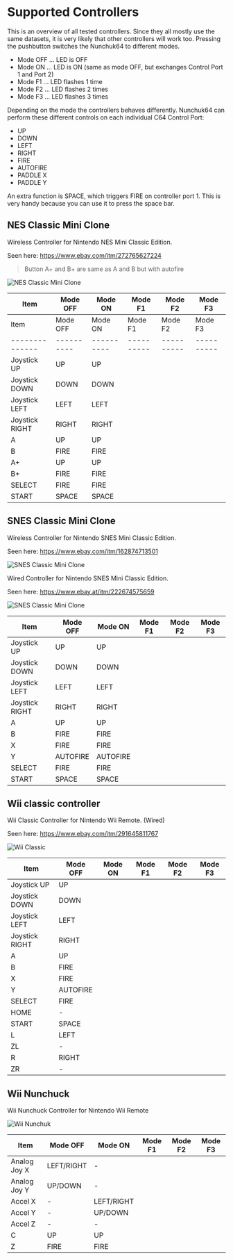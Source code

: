 # Supported Controllers

This is an overview of all tested controllers.
Since they all mostly use the same datasets, it is very likely that other controllers will work too.
Pressing the pushbutton switches the Nunchuk64 to different modes.
- Mode OFF ... LED is OFF
- Mode ON  ... LED is ON (same as mode OFF, but exchanges Control Port 1 and Port 2)
- Mode F1  ... LED flashes 1 time
- Mode F2  ... LED flashes 2 times
- Mode F3  ... LED flashes 3 times

Depending on the mode the controllers behaves differently.
Nunchuk64 can perform these different controls on each individual C64 Control Port:

- UP
- DOWN
- LEFT
- RIGHT
- FIRE
- AUTOFIRE
- PADDLE X
- PADDLE Y

An extra function is SPACE, which triggers FIRE on controller port 1.
This is very handy because you can use it to press the space bar.

## NES Classic Mini Clone
Wireless Controller for Nintendo NES Mini Classic Edition.

Seen here: https://www.ebay.com/itm/272765627224
> Button A+ and B+ are same as A and B but with autofire

![NES Classic Mini Clone](nes_classic_mini_clone.jpg)

| Item          |Mode OFF  |Mode ON   |Mode F1   |Mode F2   |Mode F3   |
| --------------|----------|----------|----------|----------|----------|
| Item          |Mode OFF  |Mode ON   |Mode F1   |Mode F2   |Mode F3   |
| --------------|----------|----------|----------|----------|----------|
| Joystick UP   |UP        |UP        |          |          |          |
| Joystick DOWN |DOWN      |DOWN      |          |          |          |
| Joystick LEFT |LEFT      |LEFT      |          |          |          |
| Joystick RIGHT|RIGHT     |RIGHT     |          |          |          |
| A             |UP        |UP        |          |          |          |
| B             |FIRE      |FIRE      |          |          |          |
| A+            |UP        |UP        |          |          |          |
| B+            |FIRE      |FIRE      |          |          |          |
| SELECT        |FIRE      |FIRE      |          |          |          |
| START         |SPACE     |SPACE     |          |          |          |


## SNES Classic Mini Clone
Wireless Controller for Nintendo SNES Mini Classic Edition.

Seen here: https://www.ebay.com/itm/162874713501

![SNES Classic Mini Clone](snes_classic_mini_clone.jpg)

Wired Controller for Nintendo SNES Mini Classic Edition.

Seen here: https://www.ebay.at/itm/222674575659

![SNES Classic Mini Clone](snes_classic_mini_clone_wired.jpg)

| Item          |Mode OFF  |Mode ON   |Mode F1   |Mode F2   |Mode F3   |
| --------------|----------|----------|----------|----------|----------|
| Joystick UP   |UP        |UP        |          |          |          |
| Joystick DOWN |DOWN      |DOWN      |          |          |          |
| Joystick LEFT |LEFT      |LEFT      |          |          |          |
| Joystick RIGHT|RIGHT     |RIGHT     |          |          |          |
| A             |UP        |UP        |          |          |          |
| B             |FIRE      |FIRE      |          |          |          |
| X             |FIRE      |FIRE      |          |          |          |
| Y             |AUTOFIRE  |AUTOFIRE  |          |          |          |
| SELECT        |FIRE      |FIRE      |          |          |          |
| START         |SPACE     |SPACE     |          |          |          |

## Wii classic controller
Wii Classic Controller for Nintendo Wii Remote. (Wired)

Seen here: https://www.ebay.com/itm/291645811767

![Wii Classic](wii_classic.jpg)

| Item          |Mode OFF  |Mode ON   |Mode F1   |Mode F2   |Mode F3   |
| --------------|----------|----------|----------|----------|----------|
| Joystick UP   |UP        |          |          |          |          |
| Joystick DOWN |DOWN      |          |          |          |          |
| Joystick LEFT |LEFT      |          |          |          |          |
| Joystick RIGHT|RIGHT     |          |          |          |          |
| A             |UP        |          |          |          |          |
| B             |FIRE      |          |          |          |          |
| X             |FIRE      |          |          |          |          |
| Y             |AUTOFIRE  |          |          |          |          |
| SELECT        |FIRE      |          |          |          |          |
| HOME          |-         |          |          |          |          |
| START         |SPACE     |          |          |          |          |
| L             |LEFT      |          |          |          |          |
| ZL            |-         |          |          |          |          |
| R             |RIGHT     |          |          |          |          |
| ZR            |-         |          |          |          |          |

## Wii Nunchuck
Wii Nunchuck Controller for Nintendo Wii Remote

![Wii Nunchuk](wii_nunchuk.jpg)

| Item          |Mode OFF  |Mode ON   |Mode F1   |Mode F2   |Mode F3   |
| --------------|----------|----------|----------|----------|----------|
| Analog Joy X  |LEFT/RIGHT|-         |          |          |          |
| Analog Joy Y  |UP/DOWN   |-         |          |          |          |
| Accel X       |-         |LEFT/RIGHT|          |          |          |
| Accel Y       |-         |UP/DOWN   |          |          |          |
| Accel Z       |-         |-         |          |          |          |
| C             |UP        |UP        |          |          |          |
| Z             |FIRE      |FIRE      |          |          |          |
